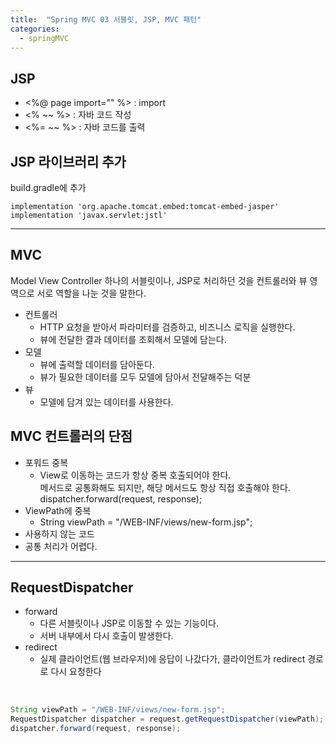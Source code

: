 ```yaml
---
title:  "Spring MVC 03 서블릿, JSP, MVC 패턴"
categories:
  - springMVC
---
```


## JSP
* <%@ page import="" %> : import
* <% ~~ %> : 자바 코드 작성
* <%= ~~ %> : 자바 코드를 출력
  

## JSP 라이브러리 추가
build.gradle에 추가
```
implementation 'org.apache.tomcat.embed:tomcat-embed-jasper'
implementation 'javax.servlet:jstl'
```



---

## MVC
Model View Controller
하나의 서블릿이나, JSP로 처리하던 것을 컨트롤러와 뷰 영역으로 서로 역할을 나눈 것을 말한다.

* 컨트롤러
  * HTTP 요청을 받아서 파라미터를 검증하고, 비즈니스 로직을 실행한다.
  * 뷰에 전달한 결과 데이터를 조회해서 모델에 담는다. 
* 모델
  * 뷰에 출력할 데이터를 담아둔다.
  * 뷰가 필요한 데이터를 모두 모델에 담아서 전달해주는 덕분
* 뷰
  * 모델에 담겨 있는 데이터를 사용한다.


## MVC 컨트롤러의 단점
* 포워드 중복
    * View로 이동하는 코드가 항상 중복 호출되어야 한다.   
      메서드로 공통화해도 되지만, 해당 메서드도 항상 직접 호출해야 한다.  
      dispatcher.forward(request, response);
* ViewPath에 중복
    * String viewPath = "/WEB-INF/views/new-form.jsp";
* 사용하지 않는 코드
* 공통 처리가 어렵다.



---

## RequestDispatcher
* forward
  * 다른 서블릿이나 JSP로 이동할 수 있는 기능이다. 
  * 서버 내부에서 다시 호출이 발생한다.
* redirect
  * 실제 클라이언트(웹 브라우저)에 응답이 나갔다가, 클라이언트가 redirect 경로로 다시
요청한다

<br/>

```java
String viewPath = "/WEB-INF/views/new-form.jsp";
RequestDispatcher dispatcher = request.getRequestDispatcher(viewPath);
dispatcher.forward(request, response);
```
